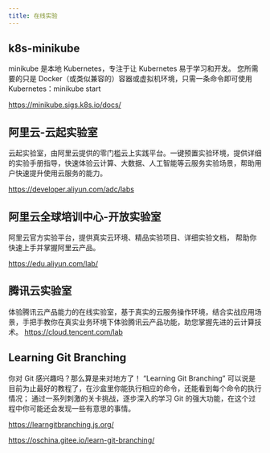 ```yaml
---
title: 在线实验 
---
```


## k8s-minikube
minikube 是本地 Kubernetes，专注于让 Kubernetes 易于学习和开发。
您所需要的只是 Docker（或类似兼容的）容器或虚拟机环境，只需一条命令即可使用 Kubernetes：minikube start

https://minikube.sigs.k8s.io/docs/

## 阿里云-云起实验室
云起实验室，由阿里云提供的零门槛云上实践平台。一键预置实验环境，提供详细的实验手册指导，快速体验云计算、大数据、人工智能等云服务实验场景，帮助用户快速提升使用云服务的能力。

https://developer.aliyun.com/adc/labs

## 阿里云全球培训中心-开放实验室
阿里云官方实验平台，提供真实云环境、精品实验项目、详细实验文档，
帮助你快速上手并掌握阿里云产品。

https://edu.aliyun.com/lab/

## 腾讯云实验室

体验腾讯云产品能力的在线实验室，基于真实的云服务操作环境，结合实战应用场景，手把手教你在真实业务环境下体验腾讯云产品功能，助您掌握先进的云计算技术。
https://cloud.tencent.com/lab

## Learning Git Branching
你对 Git 感兴趣吗？那么算是来对地方了！ “Learning Git Branching” 可以说是目前为止最好的教程了，在沙盒里你能执行相应的命令，还能看到每个命令的执行情况； 通过一系列刺激的关卡挑战，逐步深入的学习 Git 的强大功能，在这个过程中你可能还会发现一些有意思的事情。

https://learngitbranching.js.org/

https://oschina.gitee.io/learn-git-branching/